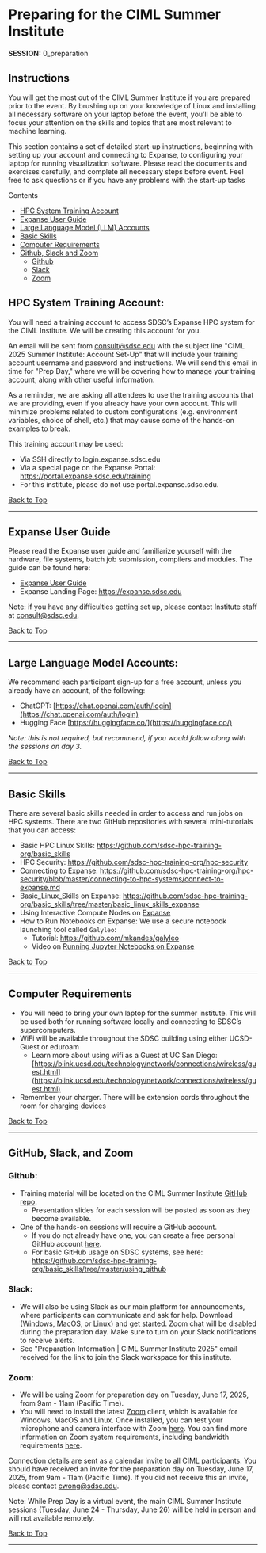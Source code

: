 # Preparing for the CIML Summer Institute

**SESSION:** 0_preparation

## Instructions
You will get the most out of the CIML Summer Institute if you are prepared prior to the event. By brushing up on your knowledge of Linux and installing all necessary software on your laptop before the event, you’ll be able to focus your attention on the skills and topics that are most relevant to machine learning.

This section contains a set of detailed start-up instructions, beginning with setting up your account and connecting to Expanse, to configuring your laptop for running visualization software. Please read the documents and exercises carefully, and complete all necessary steps before event. Feel free to ask questions or if you have any problems with the start-up tasks

<a name="top">Contents
* [HPC System Training Account](#accounts)
* [Expanse User Guide](#expanse-guide)
* [Large Language Model (LLM) Accounts](#llm-accounts)
* [Basic Skills](#basic-skills)
* [Computer Requirements](#comp-req)
* [Github, Slack and Zoom](#Github-Slack-Zoom)
  * [Github](#github)
  * [Slack](#slack)
  * [Zoom](#zoom)

##  HPC System Training Account: <a name="accounts"></a>
You will need a training account to access SDSC’s Expanse HPC system for the CIML Institute. We will be creating this account for you. 

An email will be sent from consult@sdsc.edu with the subject line "CIML 2025 Summer Institute: Account Set-Up" that will include your training account username and password and instructions.
We will send this email in time for  "Prep Day," where we will be covering how to manage your training account, along with other useful information. 

As a reminder, we are asking all attendees to use the training accounts that we are providing, even if you already have your own account. This will minimize problems related to custom configurations (e.g. environment variables, choice of shell, etc.) that may cause some of the hands-on examples to break. 

This training account may be used:
  * Via SSH directly to login.expanse.sdsc.edu
  * Via a special page on the Expanse Portal: https://portal.expanse.sdsc.edu/training
   * For this institute, please do not use portal.expanse.sdsc.edu.

[Back to Top](#top)
<hr>

## Expanse User Guide <a name="expanse-guide"></a>
Please read the Expanse user guide and familiarize yourself with the hardware, file systems, batch job submission, compilers and modules. The guide can be found here:
* [Expanse User Guide](https://www.sdsc.edu/support/user_guides/expanse.html)
* Expanse Landing Page: https://expanse.sdsc.edu

Note: if you have any difficulties getting set up, please contact Institute staff at consult@sdsc.edu.

  [Back to Top](#top)
<hr>
  
##  Large Language Model Accounts: <a name="llm-accounts"></a>
We recommend each participant sign-up for a free account, unless you already have an account, of the following: 
* ChatGPT: [https://chat.openai.com/auth/login](https://chat.openai.com/auth/login)
* Hugging Face [https://huggingface.co/](https://huggingface.co/)

_Note: this is not required, but recommend, if you would follow along with the sessions on day 3._

[Back to Top](#top)
<hr>
  
## Basic Skills <a name="basic-skills"></a>
There are several basic skills needed in order to access and run jobs on HPC systems. There are two GitHub repositories with several mini-tutorials that you can access:
* Basic HPC Linux Skills: https://github.com/sdsc-hpc-training-org/basic_skills
* HPC Security:  https://github.com/sdsc-hpc-training-org/hpc-security
* Connecting to Expanse: https://github.com/sdsc-hpc-training-org/hpc-security/blob/master/connecting-to-hpc-systems/connect-to-expanse.md
* Basic_Linux_Skills on Expanse: https://github.com/sdsc-hpc-training-org/basic_skills/tree/master/basic_linux_skills_expanse
* Using Interactive Compute Nodes on [Expanse](https://github.com/sdsc-hpc-training-org/basic_skills/tree/master/interactive_computing)
* How to Run Notebooks on Expanse: We use a secure notebook launching tool called ```Galyleo```:
   * Tutorial:  https://github.com/mkandes/galyleo
   * Video on [Running Jupyter Notebooks on Expanse](https://education.sdsc.edu/training/interactive/?id=series-1&from=202206_cimlsi)

[Back to Top](#top)
<hr>

 ##  Computer Requirements <a name="comp-req"></a>
* You will need to bring your own laptop for the summer institute. This will be used both for running software locally and connecting to SDSC’s supercomputers.
* WiFi will be available throughout the SDSC building using either UCSD-Guest or eduroam
  *  Learn more about using wifi as a Guest at UC San Diego: [https://blink.ucsd.edu/technology/network/connections/wireless/guest.html](https://blink.ucsd.edu/technology/network/connections/wireless/guest.html)
* Remember your charger. There will be extension cords throughout the room for charging devices

[Back to Top](#top)
<hr>
 
 ##  GitHub, Slack, and Zoom  <a name="Github-Slack-Zoom"></a>
 
### Github: <a name="github"></a>
* Training material will be located on the CIML Summer Institute [GitHub repo](https://github.com/ciml-org/ciml-summer-institute-2025).
  * Presentation slides for each session will be posted as soon as they become available. 
* One of the hands-on sessions will require a GitHub account.
  * If you do not already have one, you can create a free personal GitHub account [here](https://docs.github.com/en/github/getting-started-with-github/signing-up-for-github/signing-up-for-a-new-github-account). 
  * For basic GitHub usage on SDSC systems, see here: https://github.com/sdsc-hpc-training-org/basic_skills/tree/master/using_github

### Slack:  <a name="slack"></a>
* We will also be using Slack as our main platform for announcements, where participants can communicate and ask for help. Download ([Windows](https://slack.com/downloads/windows), [MacOS](https://slack.com/downloads/mac), or [Linux](https://slack.com/downloads/linux)) and [get started](https://slack.com/help/articles/218080037-Getting-started-for-new-Slack-users). Zoom chat will be disabled during the preparation day. Make sure to turn on your Slack notifications to receive alerts.
* See "Preparation Information | CIML Summer Institute 2025" email received for the link to join the Slack workspace for this institute.                     

### Zoom:  <a name="zoom"></a>
* We will be using Zoom for preparation day on Tuesday, June 17, 2025, from 9am - 11am (Pacific Time).
* You will need to install the latest [Zoom](https://zoom.us/download) client, which is available for Windows, MacOS and Linux. Once installed, you can test your microphone and camera interface with Zoom [here](https://zoom.us/test). You can find more information on Zoom system requirements, including bandwidth requirements [here](https://support.zoom.us/hc/en-us/articles/201362023-System-Requirements-for-PC-Mac-and-Linux).  

Connection details are sent  as a calendar invite to all CIML participants. You should have received an invite for the preparation day on Tuesday, June 17, 2025, from 9am - 11am (Pacific Time). If you did not receive this an invite, please contact cwong@sdsc.edu.

Note: While Prep Day is a virtual event, the main CIML Summer Institute sessions (Tuesday, June 24 - Thursday, June 26) will be held in person and will not available remotely.

[Back to Top](#top)
<hr>
